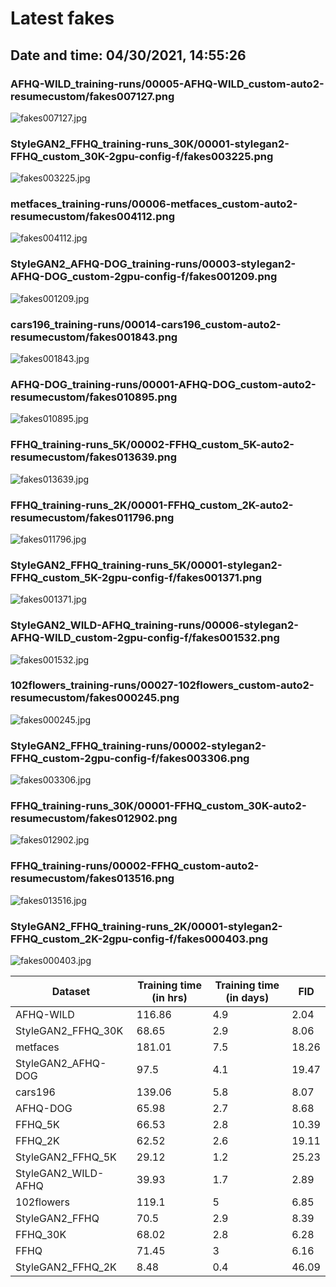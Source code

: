 # Latest fakes
## Date and time: 04/30/2021, 14:55:26
### AFHQ-WILD_training-runs/00005-AFHQ-WILD_custom-auto2-resumecustom/fakes007127.png
![fakes007127.jpg](https://i.ibb.co/nQzTKKR/5eaa9525006c.jpg "AFHQ-WILD_training-runs/00005-AFHQ-WILD_custom-auto2-resumecustom/fakes007127.png")

### StyleGAN2_FFHQ_training-runs_30K/00001-stylegan2-FFHQ_custom_30K-2gpu-config-f/fakes003225.png
![fakes003225.jpg](https://i.ibb.co/fM2L6rC/4688d7d1501c.jpg "StyleGAN2_FFHQ_training-runs_30K/00001-stylegan2-FFHQ_custom_30K-2gpu-config-f/fakes003225.png")

### metfaces_training-runs/00006-metfaces_custom-auto2-resumecustom/fakes004112.png
![fakes004112.jpg](https://i.ibb.co/ZVz6sB9/62e3aa4d5119.jpg "metfaces_training-runs/00006-metfaces_custom-auto2-resumecustom/fakes004112.png")

### StyleGAN2_AFHQ-DOG_training-runs/00003-stylegan2-AFHQ-DOG_custom-2gpu-config-f/fakes001209.png
![fakes001209.jpg](https://i.ibb.co/VQkHW4k/f8fdc31c70fc.jpg "StyleGAN2_AFHQ-DOG_training-runs/00003-stylegan2-AFHQ-DOG_custom-2gpu-config-f/fakes001209.png")

### cars196_training-runs/00014-cars196_custom-auto2-resumecustom/fakes001843.png
![fakes001843.jpg](https://i.ibb.co/N7qr5Cr/d66696612155.jpg "cars196_training-runs/00014-cars196_custom-auto2-resumecustom/fakes001843.png")

### AFHQ-DOG_training-runs/00001-AFHQ-DOG_custom-auto2-resumecustom/fakes010895.png
![fakes010895.jpg](https://i.ibb.co/JjqPLKB/5387e912c178.jpg "AFHQ-DOG_training-runs/00001-AFHQ-DOG_custom-auto2-resumecustom/fakes010895.png")

### FFHQ_training-runs_5K/00002-FFHQ_custom_5K-auto2-resumecustom/fakes013639.png
![fakes013639.jpg](https://i.ibb.co/YW4KzrR/6d7138d31e95.jpg "FFHQ_training-runs_5K/00002-FFHQ_custom_5K-auto2-resumecustom/fakes013639.png")

### FFHQ_training-runs_2K/00001-FFHQ_custom_2K-auto2-resumecustom/fakes011796.png
![fakes011796.jpg](https://i.ibb.co/JjbKbMy/c7cc397540e1.jpg "FFHQ_training-runs_2K/00001-FFHQ_custom_2K-auto2-resumecustom/fakes011796.png")

### StyleGAN2_FFHQ_training-runs_5K/00001-stylegan2-FFHQ_custom_5K-2gpu-config-f/fakes001371.png
![fakes001371.jpg](https://i.ibb.co/xsWyJ4B/b90ae6567b2e.jpg "StyleGAN2_FFHQ_training-runs_5K/00001-stylegan2-FFHQ_custom_5K-2gpu-config-f/fakes001371.png")

### StyleGAN2_WILD-AFHQ_training-runs/00006-stylegan2-AFHQ-WILD_custom-2gpu-config-f/fakes001532.png
![fakes001532.jpg](https://i.ibb.co/M6DsVPz/53b51e8e6a70.jpg "StyleGAN2_WILD-AFHQ_training-runs/00006-stylegan2-AFHQ-WILD_custom-2gpu-config-f/fakes001532.png")

### 102flowers_training-runs/00027-102flowers_custom-auto2-resumecustom/fakes000245.png
![fakes000245.jpg](https://i.ibb.co/WvPHcfx/072a5f7f8d70.jpg "102flowers_training-runs/00027-102flowers_custom-auto2-resumecustom/fakes000245.png")

### StyleGAN2_FFHQ_training-runs/00002-stylegan2-FFHQ_custom-2gpu-config-f/fakes003306.png
![fakes003306.jpg](https://i.ibb.co/KzSLvWX/b766cfd5c060.jpg "StyleGAN2_FFHQ_training-runs/00002-stylegan2-FFHQ_custom-2gpu-config-f/fakes003306.png")

### FFHQ_training-runs_30K/00001-FFHQ_custom_30K-auto2-resumecustom/fakes012902.png
![fakes012902.jpg](https://i.ibb.co/DkZ8F4H/751eeb0bf15f.jpg "FFHQ_training-runs_30K/00001-FFHQ_custom_30K-auto2-resumecustom/fakes012902.png")

### FFHQ_training-runs/00002-FFHQ_custom-auto2-resumecustom/fakes013516.png
![fakes013516.jpg](https://i.ibb.co/CQRC5yL/0c30ace7e45e.jpg "FFHQ_training-runs/00002-FFHQ_custom-auto2-resumecustom/fakes013516.png")

### StyleGAN2_FFHQ_training-runs_2K/00001-stylegan2-FFHQ_custom_2K-2gpu-config-f/fakes000403.png
![fakes000403.jpg](https://i.ibb.co/GH5gFvx/56aedd898285.jpg "StyleGAN2_FFHQ_training-runs_2K/00001-stylegan2-FFHQ_custom_2K-2gpu-config-f/fakes000403.png")

| Dataset             |   Training time (in hrs) |   Training time (in days) |   FID |
|---------------------|--------------------------|---------------------------|-------|
| AFHQ-WILD           |                   116.86 |                       4.9 |  2.04 |
| StyleGAN2_FFHQ_30K  |                    68.65 |                       2.9 |  8.06 |
| metfaces            |                   181.01 |                       7.5 | 18.26 |
| StyleGAN2_AFHQ-DOG  |                    97.5  |                       4.1 | 19.47 |
| cars196             |                   139.06 |                       5.8 |  8.07 |
| AFHQ-DOG            |                    65.98 |                       2.7 |  8.68 |
| FFHQ_5K             |                    66.53 |                       2.8 | 10.39 |
| FFHQ_2K             |                    62.52 |                       2.6 | 19.11 |
| StyleGAN2_FFHQ_5K   |                    29.12 |                       1.2 | 25.23 |
| StyleGAN2_WILD-AFHQ |                    39.93 |                       1.7 |  2.89 |
| 102flowers          |                   119.1  |                       5   |  6.85 |
| StyleGAN2_FFHQ      |                    70.5  |                       2.9 |  8.39 |
| FFHQ_30K            |                    68.02 |                       2.8 |  6.28 |
| FFHQ                |                    71.45 |                       3   |  6.16 |
| StyleGAN2_FFHQ_2K   |                     8.48 |                       0.4 | 46.09 |